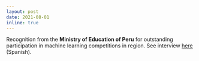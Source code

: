 ```yaml
---
layout: post
date: 2021-08-01
inline: true
---
```


Recognition from the **Ministry of Education of Peru** for outstanding participation in machine learning competitions in region. See interview [here](https://www.facebook.com/watch/live/?ref=watch_permalink&v=182623753852489) (Spanish).